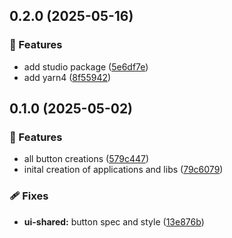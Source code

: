 ## 0.2.0 (2025-05-16)

### 🚀 Features

- add studio package ([5e6df7e](https://github.com/stefanbinder/nx-release-playground/commit/5e6df7e))
- add yarn4 ([8f55942](https://github.com/stefanbinder/nx-release-playground/commit/8f55942))

## 0.1.0 (2025-05-02)

### 🚀 Features

- all button creations ([579c447](https://github.com/stefanbinder/nx-release-playground/commit/579c447))
- inital creation of applications and libs ([79c6079](https://github.com/stefanbinder/nx-release-playground/commit/79c6079))

### 🩹 Fixes

- **ui-shared:** button spec and style ([13e876b](https://github.com/stefanbinder/nx-release-playground/commit/13e876b))